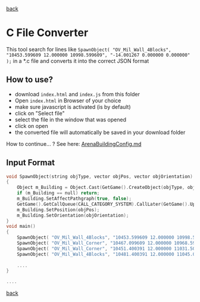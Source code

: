[back](../../../Readme.md)

# C File Converter

This tool search for lines like 
`SpawnObject( "OV_Mil_Wall_4Blocks", "10453.599609 12.000000 10998.599609", "-14.001267 0.000000 0.000000" );` in a *.c file
and converts it into the correct JSON format

## How to use?

- download `index.html` and `index.js` from this folder
- Open `index.html` in Browser of your choice
- make sure javascript is activated (is by default)
- click on "Select file"
- select the file in the window that was opened
- click on open
- the converted file will automatically be saved in your download folder

How to continue... ? See here: [ArenaBuildingConfig.md](../../../Configs/ArenaBuildingConfig.md)

## Input Format

````*.c
void SpawnObject(string objType, vector objPos, vector objOrientation)
{
	Object m_Building = Object.Cast(GetGame().CreateObject(objType, objPos));
	if (m_Building == null) return;
	m_Building.SetAffectPathgraph(true, false);
	GetGame().GetCallQueue(CALL_CATEGORY_SYSTEM).CallLater(GetGame().UpdatePathgraphRegionByObject, 100, false, m_Building);
	m_Building.SetPosition(objPos);
	m_Building.SetOrientation(objOrientation);
}
void main()
{
    SpawnObject( "OV_Mil_Wall_4Blocks", "10453.599609 12.000000 10998.599609", "-14.001267 0.000000 0.000000" );
	SpawnObject( "OV_Mil_Wall_Corner", "10467.099609 12.000000 10968.599609", "-104.004692 0.000000 -0.000000" );
	SpawnObject( "OV_Mil_Wall_Corner", "10451.400391 12.000000 11031.500000", "-14.001267 0.000000 0.000000" );
	SpawnObject( "OV_Mil_Wall_4Blocks", "10481.400391 12.000000 11045.000000", "75.995300 0.000000 -0.000000" );
	
	....
}

....
````

[back](../../../Readme.md)
